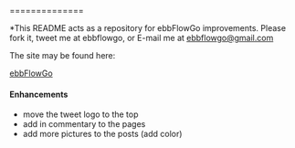<style ="font-size: 31px; color: #1d477a; letter-spacing: -1px; font-weight: bold; line-height: 1;">
ebbflowgo_blog
</style>

==============

*This README acts as a repository for ebbFlowGo improvements. Please fork it, tweet me at ebbflowgo, or E-mail me at ebbflowgo@gmail.com

The site may be found here:

[ebbFlowGo](www.ebbflowgo.tk)

#### Enhancements

- move the tweet logo to the top
- add in commentary to the pages
- add more pictures to the posts (add color)

#### 
